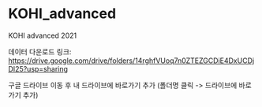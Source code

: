 # KOHI_advanced
KOHI advanced 2021

데이터 다운로드 링크:
https://drive.google.com/drive/folders/14rghfVUoq7n0ZTEZGCDiE4DxUCDjDI25?usp=sharing

구글 드라이브 이동 후 내 드라이브에 바로가기 추가
(폴더명 클릭 -> 드라이브에 바로가기 추가)
